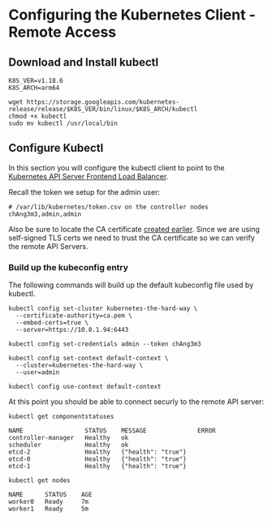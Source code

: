 # Configuring the Kubernetes Client - Remote Access

## Download and Install kubectl

```
K8S_VER=v1.18.6
K8S_ARCH=arm64
```

```
wget https://storage.googleapis.com/kubernetes-release/release/$K8S_VER/bin/linux/$K8S_ARCH/kubectl
chmod +x kubectl
sudo mv kubectl /usr/local/bin
```

## Configure Kubectl

In this section you will configure the kubectl client to point to the [Kubernetes API Server Frontend Load Balancer](04-kubernetes-controller.md#setup-kubernetes-api-server-frontend-load-balancer).

Recall the token we setup for the admin user:

```
# /var/lib/kubernetes/token.csv on the controller nodes
chAng3m3,admin,admin
```

Also be sure to locate the CA certificate [created earlier](02-certificate-authority.md). Since we are using self-signed TLS certs we need to trust the CA certificate so we can verify the remote API Servers.

### Build up the kubeconfig entry

The following commands will build up the default kubeconfig file used by kubectl.

```
kubectl config set-cluster kubernetes-the-hard-way \
  --certificate-authority=ca.pem \
  --embed-certs=true \
  --server=https://10.0.1.94:6443
```

```
kubectl config set-credentials admin --token chAng3m3
```

```
kubectl config set-context default-context \
  --cluster=kubernetes-the-hard-way \
  --user=admin
```

```
kubectl config use-context default-context
```

At this point you should be able to connect securly to the remote API server:

```
kubectl get componentstatuses
```
```
NAME                 STATUS    MESSAGE              ERROR
controller-manager   Healthy   ok                   
scheduler            Healthy   ok                   
etcd-2               Healthy   {"health": "true"}   
etcd-0               Healthy   {"health": "true"}   
etcd-1               Healthy   {"health": "true"}  
```


```
kubectl get nodes
```
```
NAME      STATUS    AGE
worker0   Ready     7m
worker1   Ready     5m
```
